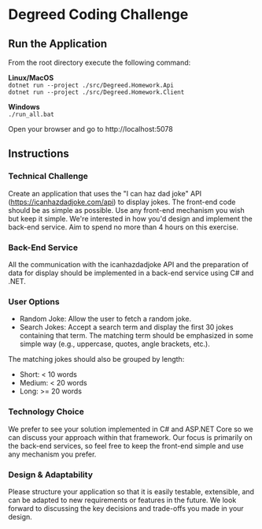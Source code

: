 # Degreed Coding Challenge

## Run the Application

From the root directory execute the following command:

**Linux/MacOS**  
`dotnet run --project ./src/Degreed.Homework.Api`   
`dotnet run --project ./src/Degreed.Homework.Client`

**Windows**  
`./run_all.bat`

Open your browser and go to http://localhost:5078

## Instructions

### Technical Challenge
Create an application that uses the "I can haz dad joke" API (https://icanhazdadjoke.com/api) to display jokes. The front-end code should be as simple as possible. Use any front-end mechanism you wish but keep it simple. We're interested in how you'd design and implement the back-end service. Aim to spend no more than 4 hours on this exercise.

### Back-End Service
All the communication with the icanhazdadjoke API and the preparation of data for display should be implemented in a back-end service using C# and .NET.

### User Options
*	Random Joke: Allow the user to fetch a random joke.
*	Search Jokes: Accept a search term and display the first 30 jokes containing that term. The matching term should be emphasized in some simple way (e.g., uppercase, quotes, angle brackets, etc.).

The matching jokes should also be grouped by length:
*	Short: < 10 words
*	Medium: < 20 words
*	Long: >= 20 words

### Technology Choice
We prefer to see your solution implemented in C# and ASP.NET Core so we can discuss your approach within that framework. Our focus is primarily on the back-end services, so feel free to keep the front-end simple and use any mechanism you prefer.

### Design & Adaptability
Please structure your application so that it is easily testable, extensible, and can be adapted to new requirements or features in the future. We look forward to discussing the key decisions and trade-offs you made in your design.
